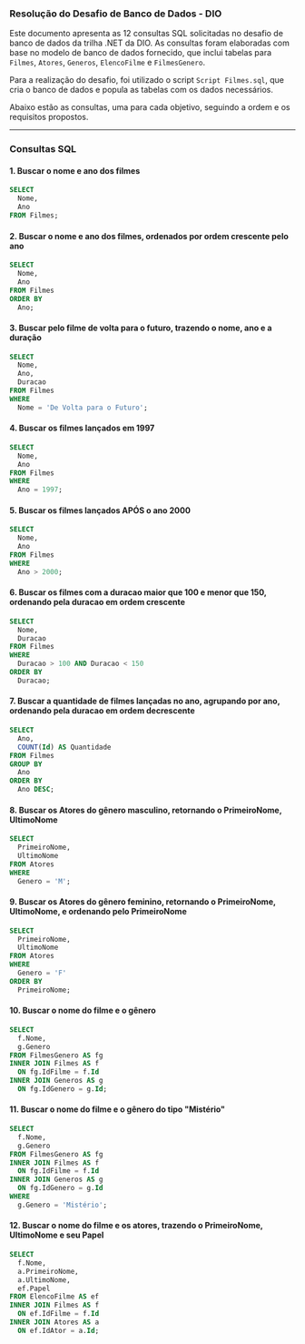 ### Resolução do Desafio de Banco de Dados - DIO

Este documento apresenta as 12 consultas SQL solicitadas no desafio de banco de dados da trilha .NET da DIO. As consultas foram elaboradas com base no modelo de banco de dados fornecido, que inclui tabelas para `Filmes`, `Atores`, `Generos`, `ElencoFilme` e `FilmesGenero`.

Para a realização do desafio, foi utilizado o script `Script Filmes.sql`, que cria o banco de dados e popula as tabelas com os dados necessários.

Abaixo estão as consultas, uma para cada objetivo, seguindo a ordem e os requisitos propostos.

-----

### Consultas SQL

#### 1\. Buscar o nome e ano dos filmes

```sql
SELECT
  Nome,
  Ano
FROM Filmes;
```

#### 2\. Buscar o nome e ano dos filmes, ordenados por ordem crescente pelo ano

```sql
SELECT
  Nome,
  Ano
FROM Filmes
ORDER BY
  Ano;
```

#### 3\. Buscar pelo filme de volta para o futuro, trazendo o nome, ano e a duração

```sql
SELECT
  Nome,
  Ano,
  Duracao
FROM Filmes
WHERE
  Nome = 'De Volta para o Futuro';
```

#### 4\. Buscar os filmes lançados em 1997

```sql
SELECT
  Nome,
  Ano
FROM Filmes
WHERE
  Ano = 1997;
```

#### 5\. Buscar os filmes lançados APÓS o ano 2000

```sql
SELECT
  Nome,
  Ano
FROM Filmes
WHERE
  Ano > 2000;
```

#### 6\. Buscar os filmes com a duracao maior que 100 e menor que 150, ordenando pela duracao em ordem crescente

```sql
SELECT
  Nome,
  Duracao
FROM Filmes
WHERE
  Duracao > 100 AND Duracao < 150
ORDER BY
  Duracao;
```

#### 7\. Buscar a quantidade de filmes lançadas no ano, agrupando por ano, ordenando pela duracao em ordem decrescente

```sql
SELECT
  Ano,
  COUNT(Id) AS Quantidade
FROM Filmes
GROUP BY
  Ano
ORDER BY
  Ano DESC;
```

#### 8\. Buscar os Atores do gênero masculino, retornando o PrimeiroNome, UltimoNome

```sql
SELECT
  PrimeiroNome,
  UltimoNome
FROM Atores
WHERE
  Genero = 'M';
```

#### 9\. Buscar os Atores do gênero feminino, retornando o PrimeiroNome, UltimoNome, e ordenando pelo PrimeiroNome

```sql
SELECT
  PrimeiroNome,
  UltimoNome
FROM Atores
WHERE
  Genero = 'F'
ORDER BY
  PrimeiroNome;
```

#### 10\. Buscar o nome do filme e o gênero

```sql
SELECT
  f.Nome,
  g.Genero
FROM FilmesGenero AS fg
INNER JOIN Filmes AS f
  ON fg.IdFilme = f.Id
INNER JOIN Generos AS g
  ON fg.IdGenero = g.Id;
```

#### 11\. Buscar o nome do filme e o gênero do tipo "Mistério"

```sql
SELECT
  f.Nome,
  g.Genero
FROM FilmesGenero AS fg
INNER JOIN Filmes AS f
  ON fg.IdFilme = f.Id
INNER JOIN Generos AS g
  ON fg.IdGenero = g.Id
WHERE
  g.Genero = 'Mistério';
```

#### 12\. Buscar o nome do filme e os atores, trazendo o PrimeiroNome, UltimoNome e seu Papel

```sql
SELECT
  f.Nome,
  a.PrimeiroNome,
  a.UltimoNome,
  ef.Papel
FROM ElencoFilme AS ef
INNER JOIN Filmes AS f
  ON ef.IdFilme = f.Id
INNER JOIN Atores AS a
  ON ef.IdAtor = a.Id;
```